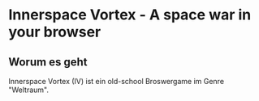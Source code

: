 # Innerspace Vortex - A space war in your browser

## Worum es geht

Innerspace Vortex (IV) ist ein old-school Broswergame im Genre "Weltraum".  
